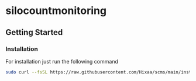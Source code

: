 # silocountmonitoring

## Getting Started 

### Installation 
For installation just run the following command
```sh
sudo curl --fsSL https://raw.githubusercontent.com/Hixaa/scms/main/install.sh | bash
```
